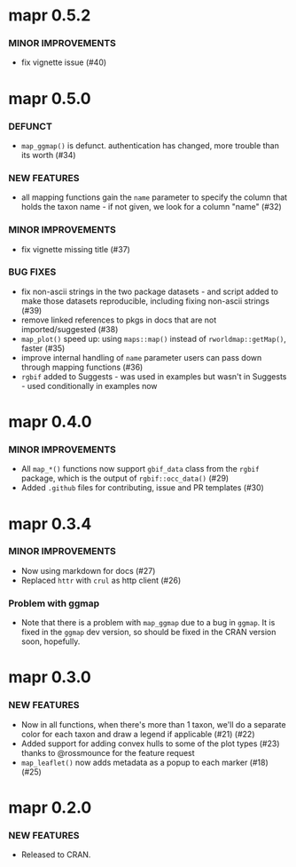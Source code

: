 mapr 0.5.2
==========

### MINOR IMPROVEMENTS

* fix vignette issue (#40)


mapr 0.5.0
==========

### DEFUNCT

* `map_ggmap()` is defunct. authentication has changed, more trouble than its worth (#34)

### NEW FEATURES

* all mapping functions gain the `name` parameter to specify the column that holds the taxon name - if not given, we look for a column "name" (#32)

### MINOR IMPROVEMENTS

* fix vignette missing title (#37)

### BUG FIXES

* fix non-ascii strings in the two package datasets - and script added to make those datasets reproducible, including fixing non-ascii strings (#39)
* remove linked references to pkgs in docs that are not imported/suggested (#38)
* `map_plot()` speed up: using `maps::map()` instead of `rworldmap::getMap()`, faster (#35)
* improve internal handling of `name` parameter users can pass down through mapping functions (#36)
* `rgbif` added to Suggests - was used in examples but wasn't in Suggests - used conditionally in examples now


mapr 0.4.0
==========

### MINOR IMPROVEMENTS

* All `map_*()` functions now support `gbif_data` class from the `rgbif` package, which is the output of `rgbif::occ_data()` (#29)
* Added `.github` files for contributing, issue and PR templates (#30)


mapr 0.3.4
==========

### MINOR IMPROVEMENTS

* Now using markdown for docs (#27)
* Replaced `httr` with `crul` as http client (#26)

### Problem with ggmap

* Note that there is a problem with `map_ggmap` due to a bug in 
`ggmap`. It is fixed in the `ggmap` dev version, so should be fixed
in the CRAN version soon, hopefully.


mapr 0.3.0
==========

### NEW FEATURES

* Now in all functions, when there's more than 1 taxon, we'll do a separate
color for each taxon and draw a legend if applicable (#21) (#22)
* Added support for adding convex hulls to some of the plot types (#23)
thanks to @rossmounce for the feature request
* `map_leaflet()` now adds metadata as a popup to each marker (#18) (#25)


mapr 0.2.0
==========

### NEW FEATURES

* Released to CRAN.
